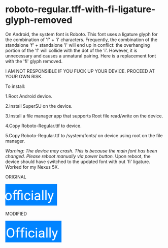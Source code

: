 # roboto-regular.tff-with-fi-ligature-glyph-removed
On Android, the system font is Roboto. This font uses a ligature glyph for the combination of 'f' + 'i' characters. Frequently, the combination of the standalone 'f' + standalone 'i' will end up in conflict: the overhanging portion of the 'f' will collide with the dot of the 'i'. However, it is unnecessary and causes a unnatural pairing. Here is a replacement font with the 'fi' glyph removed. 

I AM NOT RESPONSIBLE IF YOU FUCK UP YOUR DEVICE. PROCEED AT YOUR OWN RISK.

To install:

1.Root Android device.

2.Install SuperSU on the device.

3.Install a file manager app that supports Root file read/write on the device.

4.Copy Roboto-Regular.ttf to device.

5.Copy Roboto-Regular.ttf to /system/fonts/ on device using root on the file manager.

*Warning: The device may crash. This is because the main font has been changed. Please reboot manually via power button.*
Upon reboot, the device should have switched to the updated font with out 'fi' ligature. Worked for my Nexus 5X.

ORIGINAL

![original](https://github.com/alfanhui/roboto-regular.tff-with-fi-ligature-glyph-removed/blob/master/original.png?raw=true)

MODIFIED

![modified](https://github.com/alfanhui/roboto-regular.tff-with-fi-ligature-glyph-removed/blob/master/modified.png?raw=true)
